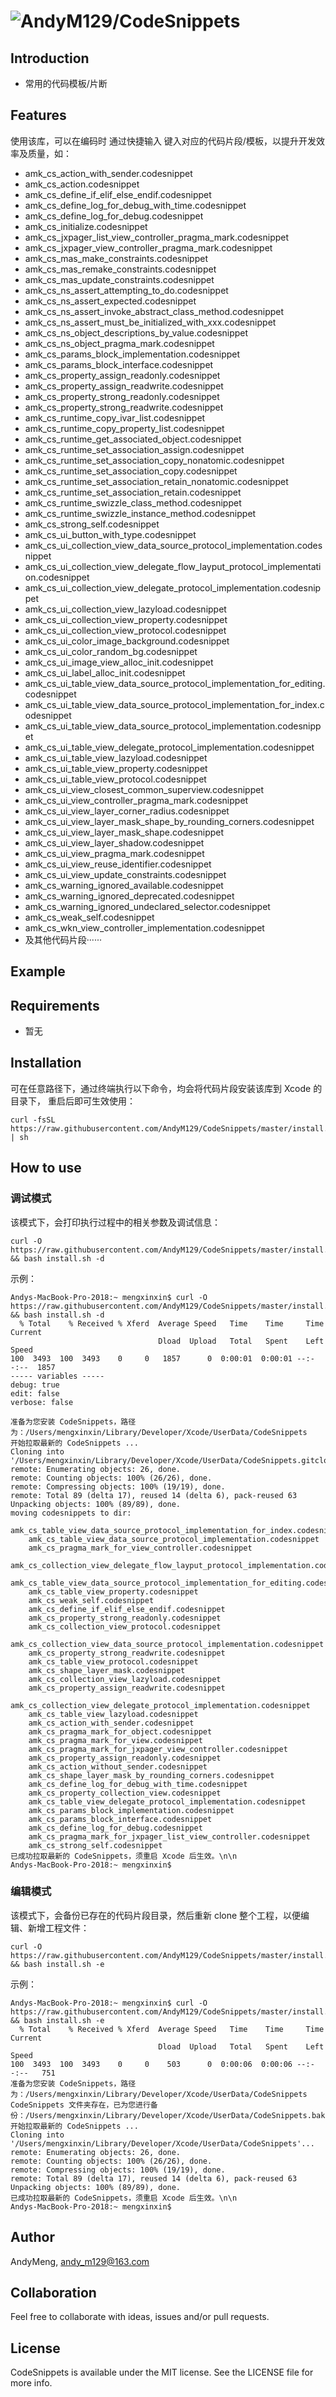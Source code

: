 # ![AndyM129/CodeSnippets](README.assets/logo.png)

## Introduction

* 常用的代码模板/片断

## Features

使用该库，可以在编码时 通过快捷输入 键入对应的代码片段/模板，以提升开发效率及质量，如：

* amk_cs_action_with_sender.codesnippet
* amk_cs_action.codesnippet
* amk_cs_define_if_elif_else_endif.codesnippet
* amk_cs_define_log_for_debug_with_time.codesnippet
* amk_cs_define_log_for_debug.codesnippet
* amk_cs_initialize.codesnippet
* amk_cs_jxpager_list_view_controller_pragma_mark.codesnippet
* amk_cs_jxpager_view_controller_pragma_mark.codesnippet
* amk_cs_mas_make_constraints.codesnippet
* amk_cs_mas_remake_constraints.codesnippet
* amk_cs_mas_update_constraints.codesnippet
* amk_cs_ns_assert_attempting_to_do.codesnippet
* amk_cs_ns_assert_expected.codesnippet
* amk_cs_ns_assert_invoke_abstract_class_method.codesnippet
* amk_cs_ns_assert_must_be_initialized_with_xxx.codesnippet
* amk_cs_ns_object_descriptions_by_value.codesnippet
* amk_cs_ns_object_pragma_mark.codesnippet
* amk_cs_params_block_implementation.codesnippet
* amk_cs_params_block_interface.codesnippet
* amk_cs_property_assign_readonly.codesnippet
* amk_cs_property_assign_readwrite.codesnippet
* amk_cs_property_strong_readonly.codesnippet
* amk_cs_property_strong_readwrite.codesnippet
* amk_cs_runtime_copy_ivar_list.codesnippet
* amk_cs_runtime_copy_property_list.codesnippet
* amk_cs_runtime_get_associated_object.codesnippet
* amk_cs_runtime_set_association_assign.codesnippet
* amk_cs_runtime_set_association_copy_nonatomic.codesnippet
* amk_cs_runtime_set_association_copy.codesnippet
* amk_cs_runtime_set_association_retain_nonatomic.codesnippet
* amk_cs_runtime_set_association_retain.codesnippet
* amk_cs_runtime_swizzle_class_method.codesnippet
* amk_cs_runtime_swizzle_instance_method.codesnippet
* amk_cs_strong_self.codesnippet
* amk_cs_ui_button_with_type.codesnippet
* amk_cs_ui_collection_view_data_source_protocol_implementation.codesnippet
* amk_cs_ui_collection_view_delegate_flow_layput_protocol_implementation.codesnippet
* amk_cs_ui_collection_view_delegate_protocol_implementation.codesnippet
* amk_cs_ui_collection_view_lazyload.codesnippet
* amk_cs_ui_collection_view_property.codesnippet
* amk_cs_ui_collection_view_protocol.codesnippet
* amk_cs_ui_color_image_background.codesnippet
* amk_cs_ui_color_random_bg.codesnippet
* amk_cs_ui_image_view_alloc_init.codesnippet
* amk_cs_ui_label_alloc_init.codesnippet
* amk_cs_ui_table_view_data_source_protocol_implementation_for_editing.codesnippet
* amk_cs_ui_table_view_data_source_protocol_implementation_for_index.codesnippet
* amk_cs_ui_table_view_data_source_protocol_implementation.codesnippet
* amk_cs_ui_table_view_delegate_protocol_implementation.codesnippet
* amk_cs_ui_table_view_lazyload.codesnippet
* amk_cs_ui_table_view_property.codesnippet
* amk_cs_ui_table_view_protocol.codesnippet
* amk_cs_ui_view_closest_common_superview.codesnippet
* amk_cs_ui_view_controller_pragma_mark.codesnippet
* amk_cs_ui_view_layer_corner_radius.codesnippet
* amk_cs_ui_view_layer_mask_shape_by_rounding_corners.codesnippet
* amk_cs_ui_view_layer_mask_shape.codesnippet
* amk_cs_ui_view_layer_shadow.codesnippet
* amk_cs_ui_view_pragma_mark.codesnippet
* amk_cs_ui_view_reuse_identifier.codesnippet
* amk_cs_ui_view_update_constraints.codesnippet
* amk_cs_warning_ignored_available.codesnippet
* amk_cs_warning_ignored_deprecated.codesnippet
* amk_cs_warning_ignored_undeclared_selector.codesnippet
* amk_cs_weak_self.codesnippet
* amk_cs_wkn_view_controller_implementation.codesnippet
* 及其他代码片段······

## Example



## Requirements

- 暂无

## Installation

可在任意路径下，通过终端执行以下命令，均会将代码片段安装该库到 Xcode 的目录下， 重启后即可生效使用：

```shell
curl -fsSL https://raw.githubusercontent.com/AndyM129/CodeSnippets/master/install.sh | sh
```

## How to use

### 调试模式

该模式下，会打印执行过程中的相关参数及调试信息：

```shell
curl -O https://raw.githubusercontent.com/AndyM129/CodeSnippets/master/install.sh && bash install.sh -d
```

示例：

```shell
Andys-MacBook-Pro-2018:~ mengxinxin$ curl -O https://raw.githubusercontent.com/AndyM129/CodeSnippets/master/install.sh && bash install.sh -d
  % Total    % Received % Xferd  Average Speed   Time    Time     Time  Current
                                 Dload  Upload   Total   Spent    Left  Speed
100  3493  100  3493    0     0   1857      0  0:00:01  0:00:01 --:--:--  1857
----- variables -----
debug: true
edit: false
verbose: false

准备为您安装 CodeSnippets，路径为：/Users/mengxinxin/Library/Developer/Xcode/UserData/CodeSnippets
开始拉取最新的 CodeSnippets ...
Cloning into '/Users/mengxinxin/Library/Developer/Xcode/UserData/CodeSnippets.gitclone'...
remote: Enumerating objects: 26, done.
remote: Counting objects: 100% (26/26), done.
remote: Compressing objects: 100% (19/19), done.
remote: Total 89 (delta 17), reused 14 (delta 6), pack-reused 63
Unpacking objects: 100% (89/89), done.
moving codesnippets to dir:
	amk_cs_table_view_data_source_protocol_implementation_for_index.codesnippet
	amk_cs_table_view_data_source_protocol_implementation.codesnippet
	amk_cs_pragma_mark_for_view_controller.codesnippet
	amk_cs_collection_view_delegate_flow_layput_protocol_implementation.codesnippet
	amk_cs_table_view_data_source_protocol_implementation_for_editing.codesnippet
	amk_cs_table_view_property.codesnippet
	amk_cs_weak_self.codesnippet
	amk_cs_define_if_elif_else_endif.codesnippet
	amk_cs_property_strong_readonly.codesnippet
	amk_cs_collection_view_protocol.codesnippet
	amk_cs_collection_view_data_source_protocol_implementation.codesnippet
	amk_cs_property_strong_readwrite.codesnippet
	amk_cs_table_view_protocol.codesnippet
	amk_cs_shape_layer_mask.codesnippet
	amk_cs_collection_view_lazyload.codesnippet
	amk_cs_property_assign_readwrite.codesnippet
	amk_cs_collection_view_delegate_protocol_implementation.codesnippet
	amk_cs_table_view_lazyload.codesnippet
	amk_cs_action_with_sender.codesnippet
	amk_cs_pragma_mark_for_object.codesnippet
	amk_cs_pragma_mark_for_view.codesnippet
	amk_cs_pragma_mark_for_jxpager_view_controller.codesnippet
	amk_cs_property_assign_readonly.codesnippet
	amk_cs_action_without_sender.codesnippet
	amk_cs_shape_layer_mask_by_rounding_corners.codesnippet
	amk_cs_define_log_for_debug_with_time.codesnippet
	amk_cs_property_collection_view.codesnippet
	amk_cs_table_view_delegate_protocol_implementation.codesnippet
	amk_cs_params_block_implementation.codesnippet
	amk_cs_params_block_interface.codesnippet
	amk_cs_define_log_for_debug.codesnippet
	amk_cs_pragma_mark_for_jxpager_list_view_controller.codesnippet
	amk_cs_strong_self.codesnippet
已成功拉取最新的 CodeSnippets，须重启 Xcode 后生效。\n\n
Andys-MacBook-Pro-2018:~ mengxinxin$ 
```

### 编辑模式

该模式下，会备份已存在的代码片段目录，然后重新 clone 整个工程，以便编辑、新增工程文件：

```shell
curl -O https://raw.githubusercontent.com/AndyM129/CodeSnippets/master/install.sh && bash install.sh -e
```

示例：

```shell
Andys-MacBook-Pro-2018:~ mengxinxin$ curl -O https://raw.githubusercontent.com/AndyM129/CodeSnippets/master/install.sh && bash install.sh -e
  % Total    % Received % Xferd  Average Speed   Time    Time     Time  Current
                                 Dload  Upload   Total   Spent    Left  Speed
100  3493  100  3493    0     0    503      0  0:00:06  0:00:06 --:--:--   751
准备为您安装 CodeSnippets，路径为：/Users/mengxinxin/Library/Developer/Xcode/UserData/CodeSnippets
CodeSnippets 文件夹存在，已为您进行备份：/Users/mengxinxin/Library/Developer/Xcode/UserData/CodeSnippets.bak2020061913371592545047
开始拉取最新的 CodeSnippets ...
Cloning into '/Users/mengxinxin/Library/Developer/Xcode/UserData/CodeSnippets'...
remote: Enumerating objects: 26, done.
remote: Counting objects: 100% (26/26), done.
remote: Compressing objects: 100% (19/19), done.
remote: Total 89 (delta 17), reused 14 (delta 6), pack-reused 63
Unpacking objects: 100% (89/89), done.
已成功拉取最新的 CodeSnippets，须重启 Xcode 后生效。\n\n
Andys-MacBook-Pro-2018:~ mengxinxin$ 
```



## Author

AndyMeng, andy_m129@163.com

## Collaboration
Feel free to collaborate with ideas, issues and/or pull requests.

## License

CodeSnippets is available under the MIT license. See the LICENSE file for more info.